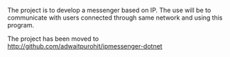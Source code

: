 The project is to develop a messenger based on IP. The use will be to communicate with users connected through same network and using this program.

The project has been moved to http://github.com/adwaitpurohit/ipmessenger-dotnet